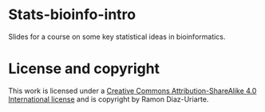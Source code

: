 Stats-bioinfo-intro
===================

Slides for a course on some key statistical ideas in bioinformatics.



License and copyright
=====================

This work is licensed under a
[Creative Commons Attribution-ShareAlike 4.0 International license](http://creativecommons.org/licenses/by-sa/4.0/) and is copyright by Ramon Diaz-Uriarte.


